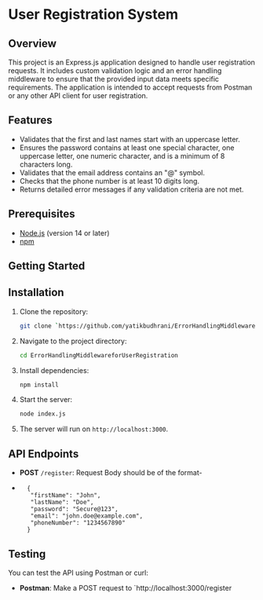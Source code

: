 # User Registration System

## Overview

This project is an Express.js application designed to handle user registration requests. It includes custom validation logic and an error handling middleware to ensure that the provided input data meets specific requirements. The application is intended to accept requests from Postman or any other API client for user registration.

## Features

- Validates that the first and last names start with an uppercase letter.
- Ensures the password contains at least one special character, one uppercase letter, one numeric character, and is a minimum of 8 characters long.
- Validates that the email address contains an "@" symbol.
- Checks that the phone number is at least 10 digits long.
- Returns detailed error messages if any validation criteria are not met.

## Prerequisites

- [Node.js](https://nodejs.org/) (version 14 or later)
- [npm](https://www.npmjs.com/)

## Getting Started

## Installation

1. Clone the repository:

   ```bash
   git clone `https://github.com/yatikbudhrani/ErrorHandlingMiddlewareforUserRegistration.git`
   ```

2. Navigate to the project directory:

   ```bash
   cd ErrorHandlingMiddlewareforUserRegistration
   ```

3. Install dependencies:

   ```bash
   npm install
   ```

4. Start the server:

   ```bash
   node index.js
   ```

5. The server will run on `http://localhost:3000`.

## API Endpoints

- **POST** `/register`: Request Body should be of the format-  
-       {  
         "firstName": "John",  
         "lastName": "Doe",  
         "password": "Secure@123",  
         "email": "john.doe@example.com",  
         "phoneNumber": "1234567890"  
        }

## Testing

You can test the API using Postman or curl:

- **Postman**: Make a POST request to `http://localhost:3000/register
